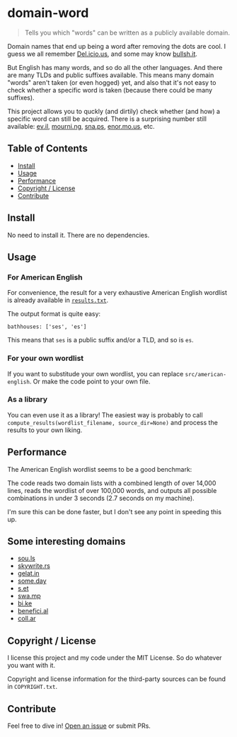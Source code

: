 # domain-word

> Tells you which "words" can be written as a publicly available domain.

Domain names that end up being a word after removing the dots are cool.
I guess we all remember [Del.icio.us](https://en.wikipedia.org/wiki/Delicious_(website)),
and some may know [bullsh.it](http://bullsh.it/).

But English has many words, and so do all the other languages.
And there are many TLDs and public suffixes available.
This means many domain "words" aren't taken (or even hogged) yet,
and also that it's not easy to check whether a specific word is taken
(because there could be many suffixes).

This project allows you to quckly (and dirtily) check whether (and how)
a specific word can still be acquired.  There is a surprising number still available:
[ev.il](http://ev.il/), [mourni.ng](http://mourni.ng/), [sna.ps](http://sna.ps), [enor.mo.us](http://enor.mo.us/), etc.

## Table of Contents

- [Install](#install)
- [Usage](#usage)
- [Performance](#performance)
- [Copyright / License](#copyright-license)
- [Contribute](#contribute)

## Install

No need to install it.  There are no dependencies.

## Usage

### For American English

For convenience, the result for a very exhaustive American English wordlist is already available in [`results.txt`](/results.txt).

The output format is quite easy:
```
bathhouses: ['ses', 'es']
```
This means that `ses` is a public suffix and/or a TLD, and so is `es`.

### For your own wordlist

If you want to substitude your own wordlist,
you can replace `src/american-english`.
Or make the code point to your own file.

### As a library

You can even use it as a library!
The easiest way is probably to call `compute_results(wordlist_filename, source_dir=None)` and process the results to your own liking.

## Performance

The American English wordlist seems to be a good benchmark:

The code reads two domain lists with a combined length of over 14,000 lines,
reads the wordlist of over 100,000 words, and outputs all possible combinations
in under 3 seconds (2.7 seconds on my machine).

I'm sure this can be done faster, but I don't see any point in speeding this up.

## Some interesting domains

- [sou.ls](http://sou.ls)
- [skywrite.rs](http://skywrite.rs)
- [gelat.in](http://gelat.in)
- [some.day](http://some.day)
- [s.et](http://s.et)
- [swa.mp](http://swa.mp)
- [bi.ke](http://bi.ke)
- [benefici.al](http://benefici.al)
- [coll.ar](http://coll.ar)

## Copyright / License

I license this project and my code under the MIT License.
So do whatever you want with it.

Copyright and license information for the third-party sources
can be found in `COPYRIGHT.txt`.

## Contribute

Feel free to dive in! [Open an issue](https://github.com/BenWiederhake/subint/issues/new) or submit PRs.
